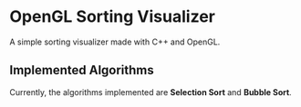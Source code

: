 # OpenGL Sorting Visualizer
A simple sorting visualizer made with C++ and OpenGL.
## Implemented Algorithms ##
Currently, the algorithms implemented are **Selection Sort** and **Bubble Sort**.
